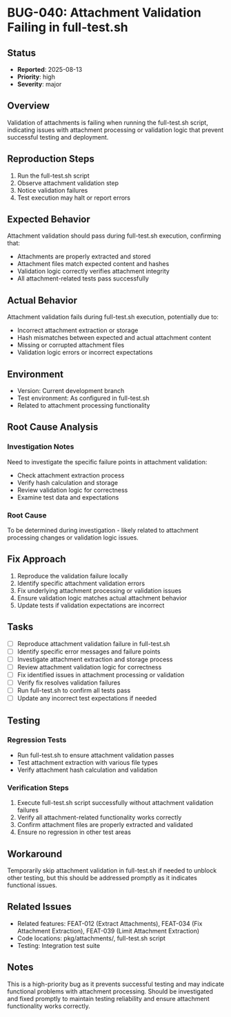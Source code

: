 # BUG-040: Attachment Validation Failing in full-test.sh

## Status
- **Reported**: 2025-08-13
- **Priority**: high
- **Severity**: major

## Overview
Validation of attachments is failing when running the full-test.sh script, indicating issues with attachment processing or validation logic that prevent successful testing and deployment.

## Reproduction Steps
1. Run the full-test.sh script
2. Observe attachment validation step
3. Notice validation failures
4. Test execution may halt or report errors

## Expected Behavior
Attachment validation should pass during full-test.sh execution, confirming that:
- Attachments are properly extracted and stored
- Attachment files match expected content and hashes
- Validation logic correctly verifies attachment integrity
- All attachment-related tests pass successfully

## Actual Behavior
Attachment validation fails during full-test.sh execution, potentially due to:
- Incorrect attachment extraction or storage
- Hash mismatches between expected and actual attachment content
- Missing or corrupted attachment files
- Validation logic errors or incorrect expectations

## Environment
- Version: Current development branch
- Test environment: As configured in full-test.sh
- Related to attachment processing functionality

## Root Cause Analysis
### Investigation Notes
Need to investigate the specific failure points in attachment validation:
- Check attachment extraction process
- Verify hash calculation and storage
- Review validation logic for correctness
- Examine test data and expectations

### Root Cause
To be determined during investigation - likely related to attachment processing changes or validation logic issues.

## Fix Approach
1. Reproduce the validation failure locally
2. Identify specific attachment validation errors
3. Fix underlying attachment processing or validation issues
4. Ensure validation logic matches actual attachment behavior
5. Update tests if validation expectations are incorrect

## Tasks
- [ ] Reproduce attachment validation failure in full-test.sh
- [ ] Identify specific error messages and failure points
- [ ] Investigate attachment extraction and storage process
- [ ] Review attachment validation logic for correctness
- [ ] Fix identified issues in attachment processing or validation
- [ ] Verify fix resolves validation failures
- [ ] Run full-test.sh to confirm all tests pass
- [ ] Update any incorrect test expectations if needed

## Testing
### Regression Tests
- Run full-test.sh to ensure attachment validation passes
- Test attachment extraction with various file types
- Verify attachment hash calculation and validation

### Verification Steps
1. Execute full-test.sh script successfully without attachment validation failures
2. Verify all attachment-related functionality works correctly
3. Confirm attachment files are properly extracted and validated
4. Ensure no regression in other test areas

## Workaround
Temporarily skip attachment validation in full-test.sh if needed to unblock other testing, but this should be addressed promptly as it indicates functional issues.

## Related Issues
- Related features: FEAT-012 (Extract Attachments), FEAT-034 (Fix Attachment Extraction), FEAT-039 (Limit Attachment Extraction)
- Code locations: pkg/attachments/, full-test.sh script
- Testing: Integration test suite

## Notes
This is a high-priority bug as it prevents successful testing and may indicate functional problems with attachment processing. Should be investigated and fixed promptly to maintain testing reliability and ensure attachment functionality works correctly.